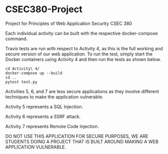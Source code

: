 # CSEC380-Project
Project for Principles of Web Application Security CSEC 380

Each individual activity can be built with the respective docker-compose command.

Travis tests are run with respect to Activity 4, as this is the full working and secure version of our web application. To run the test, simply start the Docker containers using Activity 4 and then run the tests as shown below.

```
cd Activity\ 4/  
docker-compose up --build  
cd ..
pytest test.py
```

Activities 5, 6, and 7 are less secure applications as they involve different techniques to make the application vulnerable.

Activity 5 represents a SQL Injection.

Activity 6 represents a SSRF attack.

Activity 7 represents Remote Code Injection.

DO NOT USE THIS APPLICATION FOR SECURE PURPOSES, WE ARE STUDENTS DOING A PROJECT THAT IS BUILT AROUND MAKING A WEB APPLICATION VULNERABLE.
